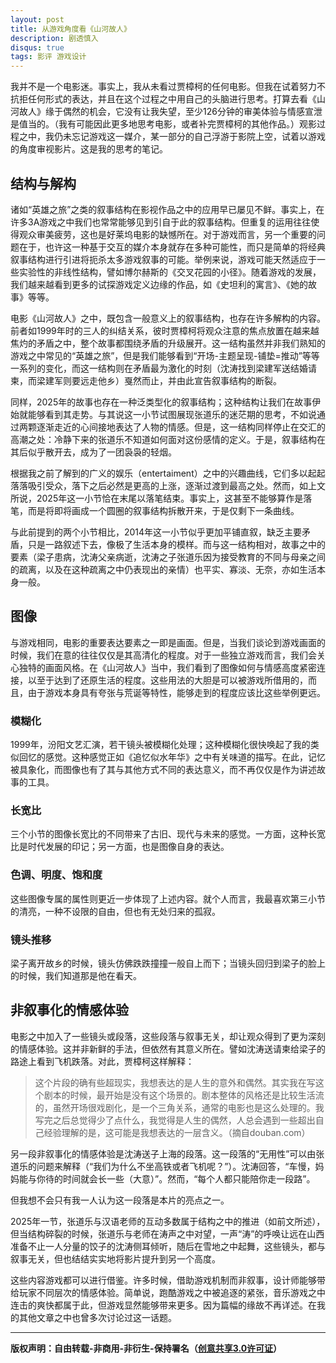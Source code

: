 ```yaml
---
layout: post
title: 从游戏角度看《山河故人》
description: 剧透慎入
disqus: true
tags: 影评 游戏设计
---
```


我并不是一个电影迷。事实上，我从未看过贾樟柯的任何电影。但我在试着努力不抗拒任何形式的表达，并且在这个过程之中用自己的头脑进行思考。打算去看《山河故人》缘于偶然的机会，它没有让我失望，至少126分钟的审美体验与情感宣泄是值当的。（我有可能因此更多地思考电影，或者补完贾樟柯的其他作品。）观影过程之中，我仍未忘记游戏这一媒介，某一部分的自己浮游于影院上空，试着以游戏的角度审视影片。这是我的思考的笔记。

## 结构与解构

诸如“英雄之旅”之类的叙事结构在影视作品之中的应用早已屡见不鲜。事实上，在许多3A游戏之中我们也常常能够见到引自于此的叙事结构。但重复的运用往往使得观众审美疲劳，这也是好莱坞电影的缺憾所在。对于游戏而言，另一个重要的问题在于，也许这一种基于交互的媒介本身就存在多种可能性，而只是简单的将经典叙事结构进行引进将扼杀太多游戏叙事的可能。举例来说，游戏可能天然适应于一些实验性的非线性结构，譬如博尔赫斯的《交叉花园的小径》。随着游戏的发展，我们越来越看到更多的试探游戏定义边缘的作品，如《史坦利的寓言》、《她的故事》等等。

电影《山河故人》之中，既包含一般意义上的叙事结构，也存在许多解构的内容。前者如1999年时的三人的纠结关系，彼时贾樟柯将观众注意的焦点放置在越来越焦灼的矛盾之中，整个故事都围绕矛盾的升级展开。这一结构虽然并非我们熟知的游戏之中常见的“英雄之旅”，但是我们能够看到“开场-主题呈现-铺垫=推动”等等一系列的变化，而这一结构则在矛盾最为激化的时刻（沈涛找到梁建军送结婚请柬，而梁建军则要远走他乡）戛然而止，并由此宣告叙事结构的断裂。

同样，2025年的故事也存在一种泛类型化的叙事结构；这种结构让我们在故事伊始就能够看到其走势。与其说这一小节试图展现张道乐的迷茫期的思考，不如说通过两颗逐渐走近的心间接地表达了人物的情感。但是，这一结构同样停止在交汇的高潮之处：冷静下来的张道乐不知道如何面对这份感情的定义。于是，叙事结构在其后似乎散开去，成为了一团袅袅的轻烟。

根据我之前了解到的广义的娱乐（entertaiment）之中的兴趣曲线，它们多以起起落落吸引受众，落下之后必然是更高的上涨，逐渐过渡到最高之处。然而，如上文所说，2025年这一小节恰在末尾以落笔结束。事实上，这甚至不能够算作是落笔，而是将即将画成一个圆圈的叙事结构拆散开来，于是仅剩下一条曲线。

与此前提到的两个小节相比，2014年这一小节似乎更加平铺直叙，缺乏主要矛盾，只是一路叙述下去，像极了生活本身的模样。而与这一结构相对，故事之中的要素（梁子患病，沈涛父亲病逝，沈涛之子张道乐因为接受教育的不同与母亲之间的疏离，以及在这种疏离之中仍表现出的亲情）也平实、寡淡、无奈，亦如生活本身一般。

## 图像

与游戏相同，电影的重要表达要素之一即是画面。但是，当我们谈论到游戏画面的时候，我们在意的往往仅仅是其高清化的程度。对于一些独立游戏而言，我们会关心独特的画面风格。在《山河故人》当中，我们看到了图像如何与情感高度紧密连接，以至于达到了还原生活的程度。这些用法的大胆是可以被游戏所借用的，而且，由于游戏本身具有夸张与荒诞等特性，能够走到的程度应该比这些举例更远。

### 模糊化

1999年，汾阳文艺汇演，若干镜头被模糊化处理；这种模糊化很快唤起了我的类似回忆的感觉。这种感觉正如《追忆似水年华》之中有关味道的描写。在此，记忆被具象化，而图像也有了其与其他方式不同的表达意义，而不再仅仅是作为讲述故事的工具。

### 长宽比

三个小节的图像长宽比的不同带来了古旧、现代与未来的感觉。一方面，这种长宽比是时代发展的印记；另一方面，也是图像自身的表达。

### 色调、明度、饱和度

这些图像专属的属性则更近一步体现了上述内容。就个人而言，我最喜欢第三小节的清亮，一种不设限的自由，但也有无处归来的孤寂。

### 镜头推移

梁子离开故乡的时候，镜头仿佛跌跌撞撞一般自上而下；当镜头回归到梁子的脸上的时候，我们知道那是他在看天。

## 非叙事化的情感体验

电影之中加入了一些镜头或段落，这些段落与叙事无关，却让观众得到了更为深刻的情感体验。这并非新鲜的手法，但依然有其意义所在。譬如沈涛送请柬给梁子的路途上看到飞机跌落。对此，贾樟柯这样解释：

> 这个片段的确有些超现实，我想表达的是人生的意外和偶然。其实我在写这个剧本的时候，最开始是没有这个场景的。剧本整体的风格还是比较生活流的，虽然开场很戏剧化，是一个三角关系，通常的电影也是这么处理的。我写完之后总觉得少了点什么，我觉得是人生的偶然，人总会遇到一些超出自己经验理解的是，这可能是我想表达的一层含义。（摘自douban.com）

另一段非叙事化的情感体验是沈涛送子上海的段落。这一段落的“无用性”可以由张道乐的问题来解释（“我们为什么不坐高铁或者飞机呢？”）。沈涛回答，“车慢，妈妈能与你待的时间就会长一些（大意）”。然而，“每个人都只能陪你走一段路”。

但我想不会只有我一人认为这一段落是本片的亮点之一。

2025年一节，张道乐与汉语老师的互动多数属于结构之中的推进（如前文所述），但当结构碎裂的时候，张道乐与老师在涛声之中对望，一声“涛”的呼唤让远在山西准备不止一人分量的饺子的沈涛侧耳倾听，随后在雪地之中起舞，这些镜头，都与叙事无关，但也结结实实地将影片提升到另一个高度。

这些内容游戏都可以进行借鉴。许多时候，借助游戏机制而非叙事，设计师能够带给玩家不同层次的情感体验。简单说，跑酷游戏之中被追逐的紧张，音乐游戏之中连击的爽快都属于此，但游戏显然能够带来更多。因为篇幅的缘故不再详述。在我的其他文章之中也曾多次讨论过这一话题。

---
**版权声明：自由转载-非商用-非衍生-保持署名（[创意共享3.0许可证](https://creativecommons.org/licenses/by-nc-nd/3.0/deed.zh)）**
